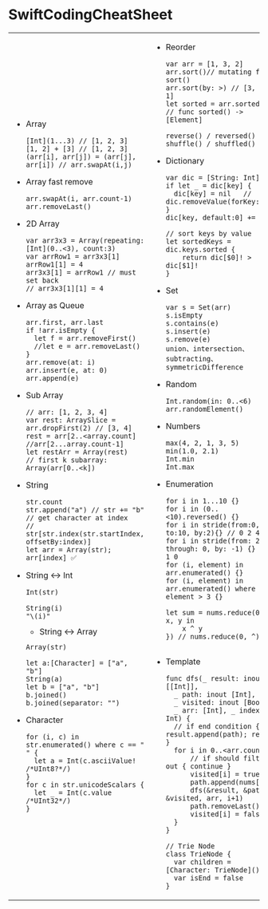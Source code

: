   # SwiftCodingCheatSheet

<table><td>
  
- Array
  ```
  [Int](1...3) // [1, 2, 3]
  [1, 2] + [3] // [1, 2, 3]
  (arr[i], arr[j]) = (arr[j], arr[i]) // arr.swapAt(i,j)
  ```

- Array fast remove
  ```
  arr.swapAt(i, arr.count-1)
  arr.removeLast()
  ```

- 2D Array
  ```
  var arr3x3 = Array(repeating: [Int](0..<3), count:3)
  var arrRow1 = arr3x3[1]
  arrRow1[1] = 4
  arr3x3[1] = arrRow1 // must set back
  // arr3x3[1][1] = 4
  ```

- Array as Queue
  ```
  arr.first, arr.last
  if !arr.isEmpty {
    let f = arr.removeFirst()
    //let e = arr.removeLast()
  }
  arr.remove(at: i)
  arr.insert(e, at: 0)
  arr.append(e)
  ```

- Sub Array
  ```
  // arr: [1, 2, 3, 4]
  var rest: ArraySlice = arr.dropFirst(2) // [3, 4]
  rest = arr[2..<array.count] //arr[2...array.count-1]
  let restArr = Array(rest)
  // first k subarray:
  Array(arr[0..<k])
  ```

- String
  ```
  str.count
  str.append("a") // str += "b"
  // get character at index
  // str[str.index(str.startIndex, offsetBy:index)]
  let arr = Array(str); arr[index] ✅
  ```

- String <-> Int
  ```
  Int(str)

  String(i)
  "\(i)"
  
  ```
  
  - String <-> Array
  ```
  Array(str)
  
  let a:[Character] = ["a", "b"]
  String(a)
  let b = ["a", "b"]
  b.joined()
  b.joined(separator: "")
  ```

- Character
  ```
  for (i, c) in str.enumerated() where c == " " {
    let a = Int(c.asciiValue! /*UInt8?*/)
  }
  for c in str.unicodeScalars { 
    let _ = Int(c.value /*UInt32*/) 
  }
  ```
  
  </td>
<!--  -------------------------------------------------------------------------------------------------------------------------------  -->
<td>

- Reorder
  ```
  var arr = [1, 3, 2]
  arr.sort()// mutating func sort()
  arr.sort(by: >) // [3, 2, 1] 
  let sorted = arr.sorted() // func sorted() -> [Element]

  reverse() / reversed() / shuffle() / shuffled() 
  ```

- Dictionary
  ```
  var dic = [String: Int]()
  if let _ = dic[key] {
    dic[key] = nil   // dic.removeValue(forKey:key)
  }
  dic[key, default:0] += 1
  
  // sort keys by value
  let sortedKeys = dic.keys.sorted {
      return dic[$0]! > dic[$1]!
  }
  ```

- Set
  ```
  var s = Set(arr)
  s.isEmpty
  s.contains(e)
  s.insert(e)
  s.remove(e)
  union、intersection、subtracting、symmetricDifference
  ```

- Random
  ```
  Int.random(in: 0..<6)
  arr.randomElement()
  ```

- Numbers

  ```
  max(4, 2, 1, 3, 5)
  min(1.0, 2.1)
  Int.min
  Int.max
  ```

- Enumeration

  ```
  for i in 1...10 {}
  for i in (0..<10).reversed() {}
  for i in stride(from:0, to:10, by:2){} // 0 2 4 6 8
  for i in stride(from: 2, through: 0, by: -1) {} // 2 1 0
  for (i, element) in arr.enumerated() {}
  for (i, element) in arr.enumerated() where element > 3 {}

  let sum = nums.reduce(0, { x, y in
      x ^ y
  }) // nums.reduce(0, ^)


  ```

- Template
  ```
  func dfs(_ result: inout [[Int]],
    _ path: inout [Int],
    _ visited: inout [Bool],
    _ arr: [Int], _ index: Int) {
    // if end condition { result.append(path); return }
    for i in 0..<arr.count {
        // if should filter out { continue }
        visited[i] = true
        path.append(nums[i])
        dfs(&result, &path, &visited, arr, i+1)
        path.removeLast()
        visited[i] = false
    }
  }
                           
  // Trie Node
  class TrieNode {
    var children = [Character: TrieNode]()
    var isEnd = false
  }
  ```

</td></table>
